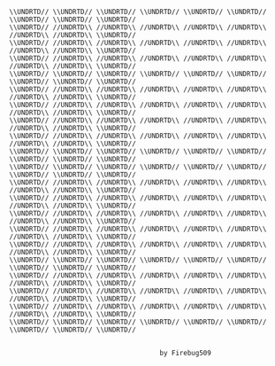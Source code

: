 


    \\UNDRTD// \\UNDRTD// \\UNDRTD// \\UNDRTD// \\UNDRTD// \\UNDRTD// \\UNDRTD// \\UNDRTD// \\UNDRTD//   
    \\UNDRTD// //UNDRTD\\ //UNDRTD\\ //UNDRTD\\ //UNDRTD\\ //UNDRTD\\ //UNDRTD\\ //UNDRTD\\ \\UNDRTD// 
    \\UNDRTD// //UNDRTD\\ //UNDRTD\\ //UNDRTD\\ //UNDRTD\\ //UNDRTD\\ //UNDRTD\\ //UNDRTD\\ \\UNDRTD// 
    \\UNDRTD// //UNDRTD\\ //UNDRTD\\ //UNDRTD\\ //UNDRTD\\ //UNDRTD\\ //UNDRTD\\ //UNDRTD\\ \\UNDRTD//
    \\UNDRTD// \\UNDRTD// \\UNDRTD// \\UNDRTD// \\UNDRTD// \\UNDRTD// \\UNDRTD// \\UNDRTD// \\UNDRTD//   
    \\UNDRTD// //UNDRTD\\ //UNDRTD\\ //UNDRTD\\ //UNDRTD\\ //UNDRTD\\ //UNDRTD\\ //UNDRTD\\ \\UNDRTD//  
    \\UNDRTD// //UNDRTD\\ //UNDRTD\\ //UNDRTD\\ //UNDRTD\\ //UNDRTD\\ //UNDRTD\\ //UNDRTD\\ \\UNDRTD// 
    \\UNDRTD// //UNDRTD\\ //UNDRTD\\ //UNDRTD\\ //UNDRTD\\ //UNDRTD\\ //UNDRTD\\ //UNDRTD\\ \\UNDRTD// 
    \\UNDRTD// //UNDRTD\\ //UNDRTD\\ //UNDRTD\\ //UNDRTD\\ //UNDRTD\\ //UNDRTD\\ //UNDRTD\\ \\UNDRTD// 
    \\UNDRTD// \\UNDRTD// \\UNDRTD// \\UNDRTD// \\UNDRTD// \\UNDRTD// \\UNDRTD// \\UNDRTD// \\UNDRTD// 
    \\UNDRTD// \\UNDRTD// \\UNDRTD// \\UNDRTD// \\UNDRTD// \\UNDRTD// \\UNDRTD// \\UNDRTD// \\UNDRTD//   
    \\UNDRTD// //UNDRTD\\ //UNDRTD\\ //UNDRTD\\ //UNDRTD\\ //UNDRTD\\ //UNDRTD\\ //UNDRTD\\ \\UNDRTD// 
    \\UNDRTD// //UNDRTD\\ //UNDRTD\\ //UNDRTD\\ //UNDRTD\\ //UNDRTD\\ //UNDRTD\\ //UNDRTD\\ \\UNDRTD// 
    \\UNDRTD// //UNDRTD\\ //UNDRTD\\ //UNDRTD\\ //UNDRTD\\ //UNDRTD\\ //UNDRTD\\ //UNDRTD\\ \\UNDRTD// 
    \\UNDRTD// //UNDRTD\\ //UNDRTD\\ //UNDRTD\\ //UNDRTD\\ //UNDRTD\\ //UNDRTD\\ //UNDRTD\\ \\UNDRTD// 
    \\UNDRTD// //UNDRTD\\ //UNDRTD\\ //UNDRTD\\ //UNDRTD\\ //UNDRTD\\ //UNDRTD\\ //UNDRTD\\ \\UNDRTD// 
    \\UNDRTD// \\UNDRTD// \\UNDRTD// \\UNDRTD// \\UNDRTD// \\UNDRTD// \\UNDRTD// \\UNDRTD// \\UNDRTD//   
    \\UNDRTD// //UNDRTD\\ //UNDRTD\\ //UNDRTD\\ //UNDRTD\\ //UNDRTD\\ //UNDRTD\\ //UNDRTD\\ \\UNDRTD// 
    \\UNDRTD// //UNDRTD\\ //UNDRTD\\ //UNDRTD\\ //UNDRTD\\ //UNDRTD\\ //UNDRTD\\ //UNDRTD\\ \\UNDRTD// 
    \\UNDRTD// //UNDRTD\\ //UNDRTD\\ //UNDRTD\\ //UNDRTD\\ //UNDRTD\\ //UNDRTD\\ //UNDRTD\\ \\UNDRTD// 
    \\UNDRTD// \\UNDRTD// \\UNDRTD// \\UNDRTD// \\UNDRTD// \\UNDRTD// \\UNDRTD// \\UNDRTD// \\UNDRTD// 
	
	
	                                      by Firebug509
